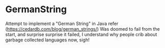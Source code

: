 # GermanString
Attempt to implement a "German String" in Java refer (https://cedardb.com/blog/german_strings/)
Was doomed to fail from the start, and surprise surprise it failed, I understand why people crib about garbage collected languages now, sigh!
